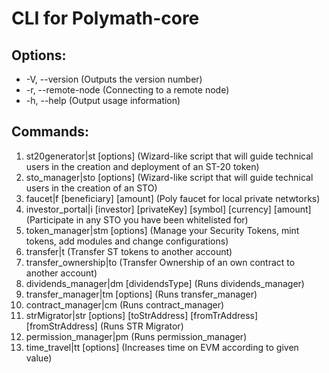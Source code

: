 # CLI for Polymath-core

## Options:

* -V, --version \(Outputs the version number\)
* -r, --remote-node   \(Connecting to a remote node\) 
* -h, --help \(Output usage information\)

## Commands:

1. st20generator\|st \[options\] \(Wizard-like script that will guide technical users in the creation and deployment of an ST-20 token\)
2. sto\_manager\|sto \[options\] \(Wizard-like script that will guide technical users in the creation of an STO\)
3. faucet\|f \[beneficiary\] \[amount\] \(Poly faucet for local private netwtorks\)
4. investor\_portal\|i \[investor\] \[privateKey\] \[symbol\] \[currency\] \[amount\]     \(Participate in any STO you have been whitelisted for\)
5. token\_manager\|stm \[options\] \(Manage your Security Tokens, mint tokens, add modules and change configurations\) 
6. transfer\|t    \(Transfer ST tokens to another account\)
7. transfer\_ownership\|to   \(Transfer Ownership of an own contract to another account\)
8. dividends\_manager\|dm \[dividendsType\] \(Runs dividends\_manager\)
9. transfer\_manager\|tm \[options\] \(Runs transfer\_manager\)
10. contract\_manager\|cm \(Runs contract\_manager\)
11. strMigrator\|str \[options\] \[toStrAddress\] \[fromTrAddress\] \[fromStrAddress\] \(Runs STR Migrator\)
12. permission\_manager\|pm \(Runs permission\_manager\)
13. time\_travel\|tt \[options\] \(Increases time on EVM according to given value\)

